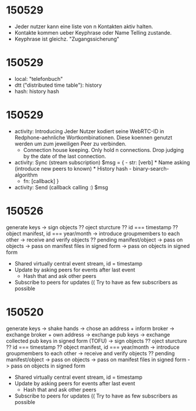 # 150529

- Jeder nutzer kann eine liste von n Kontakten aktiv halten.
- Kontakte kommen ueber Keyphrase oder Name Telling zustande.
- Keyphrase ist gleichz. "Zugangssicherung"

# 150529

- local: "telefonbuch"
- dtt ("distributed time table"): history
- hash: history hash

# 150529

- activity: Introducing
  Jeder Nutzer kodiert seine WebRTC-ID in Redphone-aehnliche
  Wortkombinationen. Diese koennen genutzt werden um zum jeweiligen
  Peer zu verbinden.
    - Connection house keeping. Only hold n connections. Drop
      judging by the date of the last connection.
- activity: Sync (stream subscription)
  $msg = {
      - str: [verb]
      * Name asking (introduce new peers to known)
      * History hash
        - binary-search-algorithm
    - fn: [callback] }
- activity: Send (callback calling :)
  $msg

# 150526

generate keys
-> sign objects
  ?? oject sturcture
  ?? id === timestamp
  ?? object manifest, id === year/month
-> introduce groupmembers to each other
-> receive and verify objects
  ?? pending manifest/object
-> pass on objects
  -> pass on manifest files in signed form
  -> pass on objects in signed form

- Shared virtually central event stream, id = timestamp
- Update by asking peers for events after last event
  - Hash that and ask other peers
- Subscribe to peers for updates
  (( Try to have as few subscribers as possible

# 150520

generate keys
-> shake hands
  -> chose an address + inform broker
  -> exchange broker + own address
  -> exchange pub keys
  -> exchange collected pub keys in signed form (TOFU)
-> sign objects
  ?? oject sturcture
  ?? id === timestamp
  ?? object manifest, id === year/month
-> introduce groupmembers to each other
-> receive and verify objects
  ?? pending manifest/object
-> pass on objects
  -> pass on manifest files in signed form
  -> pass on objects in signed form

- Shared virtually central event stream, id = timestamp
- Update by asking peers for events after last event
  - Hash that and ask other peers
- Subscribe to peers for updates
  (( Try to have as few subscribers as possible
